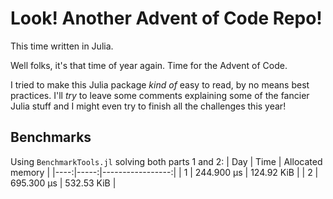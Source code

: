 # Look! Another Advent of Code Repo!

This time written in Julia.

Well folks, it's that time of year again.
Time for the Advent of Code.

I tried to make this Julia package _kind of_ easy to read, by no means best practices.
I'll _try_ to leave some comments explaining some of the fancier Julia stuff
and I might even try to finish all the challenges this year!

## Benchmarks

Using `BenchmarkTools.jl` solving both parts 1 and 2:
| Day | Time | Allocated memory |
|----:|-----:|-----------------:|
| 1 | 244.900 μs | 124.92 KiB |
| 2 | 695.300 μs | 532.53 KiB |